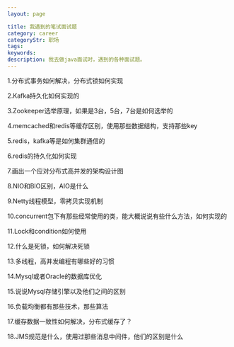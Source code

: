 ```yaml
---
layout: page

title: 我遇到的笔试面试题
category: career
categoryStr: 职场 
tags: 
keywords: 
description: 我去做java面试时，遇到的各种面试题。
---
```


1.分布式事务如何解决，分布式锁如何实现

2.Kafka持久化如何实现的

3.Zookeeper选举原理，如果是3台，5台，7台是如何选举的

4.memcached和redis等缓存区别，使用那些数据结构，支持那些key

5.redis，kafka等是如何集群通信的

6.redis的持久化如何实现

7.画出一个应对分布式高并发的架构设计图

8.NIO和BIO区别，AIO是什么

9.Netty线程模型，零拷贝实现机制

10.concurrent包下有那些经常使用的类，能大概说说有些什么方法，如何实现的

11.Lock和condition如何使用

12.什么是死锁，如何解决死锁

13.多线程，高并发编程有哪些好的习惯

14.Mysql或者Oracle的数据库优化

15.说说Mysql存储引擎以及他们之间的区别

16.负载均衡都有那些技术，那些算法

17.缓存数据一致性如何解决，分布式缓存了？

18.JMS规范是什么，使用过那些消息中间件，他们的区别是什么





